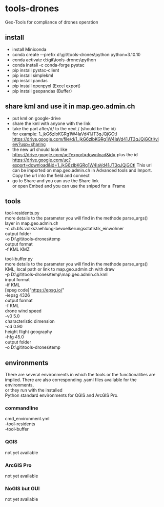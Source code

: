 # tools-drones

Geo-Tools for compliance of drones operation

## install

- install Miniconda  
- conda create --prefix d:\git\tools-drones\python python=3.10.10  
- conda activate d:\git\tools-drones\python  
- conda install -c conda-forge pystac  
- pip install pystac-client  
- pip install simplekml  
- pip install pandas  
- pip install openpyxl (Excel export)  
- pip install geopandas (Buffer)  

## share kml and use it in map.geo.admin.ch

- put kml on google-drive  
- share the kml with anyone with the link  
- take the part after/d/ to the next / (should be the id)  
  for example: 1_jkG6zlbKGRg1W4IaVd41JT3qJQjGCtI  
  <https://drive.google.com/file/d/1_jkG6zlbKGRg1W4IaVd41JT3qJQjGCtI/view?usp=sharing>
- the new url should look like  
  <https://drive.google.com/uc?export=download&id=> plus the id  
  <https://drive.google.com/uc?export=download&id=1_jkG6zlbKGRg1W4IaVd41JT3qJQjGCtI>
  This url can be imported on map.geo.admin.ch in Advanced tools and Import.  
  Copy the url into the field and connect  
- go to Share and you can use the Share link  
  or open Embed and you can use the sniped for a iFrame  

## tools

tool-residents.py  
more details to the parameter you will find in the methode parse_args()  
layer in map.geo.admin.ch  
   -c ch.bfs.volkszaehlung-bevoelkerungsstatistik_einwohner  
output folder  
   -o D:\git\tools-drones\temp  
output format  
   -f KML KMZ  

tool-buffer.py  
more details to the parameter you will find in the methode parse_args()  
KML, local path or link to map.geo.admin.ch with draw  
   -p D:\git\tools-drones\temp\map.geo.admin.ch.kml  
input format  
   -if KML  
[epsg code]"https://epsg.io/"  
   -iepsg 4326  
output format  
   -f KML  
drone wind speed  
   -v0 5.0  
characteristic dimension  
   -cd 0.90  
height flight geography  
   -hfg 45.0  
output folder  
   -o D:\git\tools-drones\temp  

## environments

There are several environments in which the tools or the functionalities are implied.
There are also corresponding .yaml files available for the environments,  
or they run with the installed  
Python standard environments for QGIS and ArcGIS Pro.  

### commandline

cmd_environment.yml  
-tool-residents  
-tool-buffer  

### QGIS

not yet available  

### ArcGIS Pro

not yet available  

### NoGIS but GUI

not yet available  
